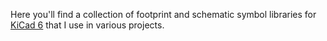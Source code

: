 Here you'll find a collection of footprint and schematic symbol libraries for [KiCad 6](https://www.kicad.org) that I use in various projects.
